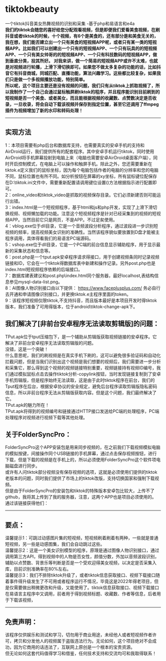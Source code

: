# tiktokbeauty
一个tiktok抖音美女热舞视频的识别和采集 -基于php和易语言和e4a   
**我们的tiktok会随您的喜好给您分配观看视频，但是即便我们爱看美食视频，在刷抖音或者tiktok的时候，十个视频，有6个是美食的，还有部分是和美食无关的，我在想，我们能否建立出一个只有美食的短视频APP呢，或者只有某一类的短视频APP。比如我们可以创建出一个只有的短视频APP、一个只有玩具的的短视频APP、一个只有美女帅哥的的短视频APP、一个只有科技数码的短视频APP，做到垂直分类，投其所好。
对我来讲，做一个简易的短视频APP或许不太难，也就是对视频进行轮播，上滑下滑切换即可。如果您不做太多复杂的功能的话，比如抖音它有抖音商城，同城匹配、直播功能，算法兴趣学习。这些都比较复杂，如果我们只是做一个多视频播放功能，特别简单。  
所以呢，这个项目主要还是没有视频的问题，我们只有从tiktok上抓取视频了，所以我制作了一个自己会通过鼠标触屏刷tiktok的程序，并且程序能识别目前刷到的短视频是否一个美食、或者美女，而且能根据视频的收藏数、点赞数决定是否收录，一旦收录，将会自动下载该视频并保存到指定位置，甚至它还调用了ffmpeg插件为视频增加了新的水印和转码处理！**
****
## 实现方法  
1：本项目需要有php后台和数据库支持，也需要真实的安卓手机的支持和AirDroid运行，我们提供所有的配套程序。其中安卓手机运行tiktok，同时使用AirDroid将手机屏幕投射到电脑上来（电脑也需要安卓AirDroid桌面客户端），同时开启控制模式，在电脑上可以操作和触屏手机。除此之外，您还需要重新在tiktok.e定义我们的鼠标坐标，因为每个电脑包括作者的电脑的分辨率和您的电脑不同，鼠标位置也有所不同。如分析按钮在屏幕的xy坐标，所有鼠标键位配保存在D:\tiktok.ini文件中，需要重新配置请调用键位设置()方法根据指示进行配置即可。  
2：online_video和tiktok_video是抓取的视频保存目录。它们必须新建否则可能运行出错。     
3：index.html是一个短视频程序，基于html和js和php开发，实现了上滑下滑切换视频、视频懒加载的功能。注意这个短视频程序是针对已经采集到的视频的短视频APP。当然目前它只是网页，不是APP。不过足矣使用。  
4：vblog.exe位于dll目录，它是一个音频波段分析程序，通过波段进一步识别短视频的频率，提高视频美女识别的准确性。当然该程序貌似要放置到D盘才能被主程序调用，具体得看我们的易语言PC端源码。  
5：vshop.exe位于dll目录，它是一个PC端的前台信息显示辅助程序，用于显示最新的采集状态和信息等。  
6：post.php是一个tput.apk安卓程序请求得接口，用于创建视频条同时记录视频链接和ID，它会在一个tiktok得数据库表中新建和操作记录。另外post.php也是index.html短视频程序依赖的后端接口。  
7：数据库建表建议和post.php\index.html同个服务器，最好localhost,表结构信息参见mysql-data-list.png。  
8：AI图像人物识别接口由以下提供： https://www.faceplusplus.com/ 务必自行去开通和申请图像识别接口，并更换tiktok.e主程序里面的token。  
9：该程序短视频仅限tiktok,不支持抖音，而且版本最好是本项目开发时得tiktok版本，我们准备了可用得版本，位于android\tiktok-change-apk下。  
## 我们解决了[非前台安卓程序无法读取剪辑版]的问题：
TPut.apk位于tput压缩包下，是一个辅助从剪辑版获取视频链接的安卓程序。它解决了非前台安卓程序无法读取剪辑版的问题。  
没错，这是一个突破！  
什么意思呢，我们的刷视频是在真实手机下刷的，这可以避免很多验证码和自动化拦截问题，但是当我们识别出这个视频是我们想要的视频后，我们需要进一步分析和采集它，那么得到这个视频的视频链接特别重要，视频链接持有视频ID编号，我们通过模拟鼠标点击去操作tiktok分析-copylink按钮，当时发现链接复制到了安卓手机剪辑版，但是程序始终无法读取，这是由于此时tiktok程序在前台，我们的Tput程序在后台，根据安卓协议的安全规定，避免后台程序读取剪辑版隐私密码信息，所以非前台程序无法从剪辑版获取内容。但是这个问题，我们最终解决了它。  
TPut.apk的魅力所在！  
TPut.apk将得到的视频编号和链接通过HTTP接口发送给PC端的处理程序，PC端处理程序对视频进行视频下载等其他处理。  
## 关于FolderSyncPro：
FolderSyncPro这个APP安装包是用来同步视频的，在之前我们下载视频模拟电脑的模拟按键，间接操作同个USB链接的手机屏幕，通过点击保存视频按钮，进行下载，但是下载的视频是在手机上的，所以必须使用FolderSyncPro这个软件项电脑磁盘进行同步。  
或许有人问tiktok部分视频没有保存视频的选项，这就是必须使用们提供的tiktok老版本的问题，同时我们提供了市场上的tiktok改版，支持切换国家和强制下载视频。  
但是由于FolderSyncPro的安装包和tiktok的特殊版本安卓包比较大，上传不了github，我将其上传到了我的服务器，注意，这两个APP也是项目必须使用的。  
通过该链接获得他们：
****
## 要点：  
温馨提示1：可跳过动感图片集的短视频，短视频刷着刷着有两种，一些就是普通短视频，另一些是动感图集，我们会自动跳过这些。  
温馨提示2：这是一个美女识别模型的程序，原理是通过图像人物识别接口，通过调用第三方API，得到视频中的人物是否女性，颜值分数，外加以音频波段识别，辅助以点赞数、背景乐等判断是否是一个受欢迎得美女视频，以决定是否采集入库，目前识别准确率在80%左右。  
温馨提示3：我们不排除tiktok升级了，或者tiktok信息获取接口、视频下载接口随着事件得升级发生了不可用或者程序运行不情况，毕竟这是2022年得老项目，但是仅需要做出稍微更改和升级，又能使用了。tiktok信息获取接口、视频下载接口在易语言主程序中又调用，前者用于得到视频标题、收藏数、作者等信息，后者用于下载该视频，
****
## 免责声明：
该程序仅供娱乐和测试和学习，切勿用于商业用途，未经他人或者短视频作者许可，拷贝和分发他人的视频属于盗版违法行为。无论如何，这个项目绝对不会成功，因为它商用的话违法了，互联网上原创是一个根本的宝贵资源。  
但无论如何这套代码值得学习和借鉴，任何技术支持和交流均可和我取得联系！


